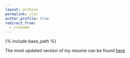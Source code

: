```yaml
---
layout: archive
permalink: /cv/
author_profile: true
redirect_from:
  - /resume
---
```


{% include base_path %}

The most updated version of my resume can be found [here](http://ttto888.github.io/files/jasmine-resume.pdf)